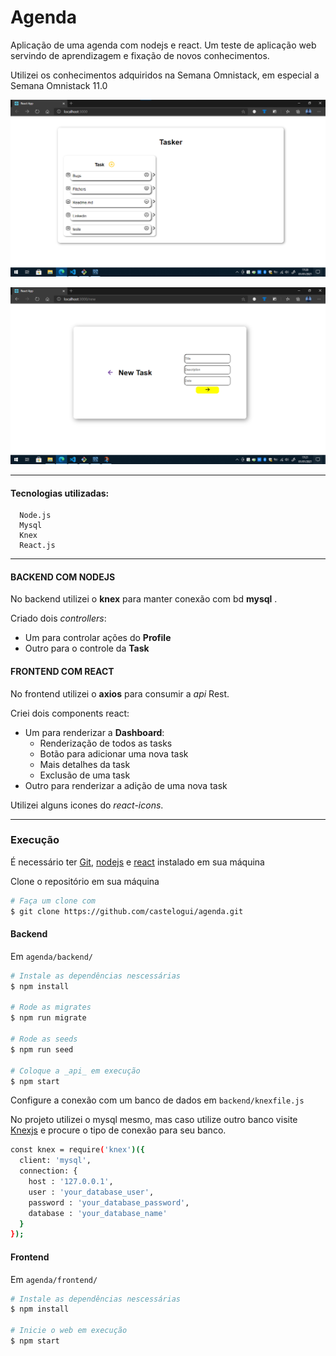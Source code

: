 # Agenda

Aplicação de uma agenda com nodejs e react. Um teste de aplicação web servindo de aprendizagem e fixação de novos conhecimentos.

Utilizei os conhecimentos adquiridos na Semana Omnistack, em especial a Semana Omnistack 11.0

![Dashboard](./images/dashboard.png)

![Novo Task](./images/newtask.png)

---

#### Tecnologias utilizadas:

```
  Node.js
  Mysql
  Knex
  React.js
```

---

#### BACKEND COM NODEJS
No backend utilizei o __knex__ para manter conexão com bd __mysql__ . 

Criado dois _controllers_:
  - Um para controlar ações do __Profile__
  - Outro para o controle da __Task__
  

#### FRONTEND COM REACT
No frontend utilizei o __axios__ para consumir a _api_ Rest.

Criei dois components react:
  - Um para renderizar a __Dashboard__:
    - Renderização de todos as tasks
    - Botão para adicionar uma nova task
    - Mais detalhes da task
    - Exclusão de uma  task
  - Outro para renderizar a adição de uma nova task

Utilizei alguns icones do _react-icons_.

---

### Execução

É necessário ter [Git](https://git-scm.com/), [nodejs](https://nodejs.org/en/) e [react](https://pt-br.reactjs.org/) instalado em sua máquina

Clone o repositório em sua máquina
```bash
# Faça um clone com 
$ git clone https://github.com/castelogui/agenda.git
```

#### Backend
Em `agenda/backend/`
```bash
# Instale as dependências nescessárias
$ npm install

# Rode as migrates
$ npm run migrate

# Rode as seeds 
$ npm run seed

# Coloque a _api_ em execução
$ npm start
```
Configure a conexão com um banco de dados em `backend/knexfile.js`

No projeto utilizei o mysql mesmo, mas caso utilize outro banco visite [Knexjs](http://knexjs.org/) e procure o tipo de conexão para seu banco.

```bash
const knex = require('knex')({
  client: 'mysql',
  connection: {
    host : '127.0.0.1',
    user : 'your_database_user',
    password : 'your_database_password',
    database : 'your_database_name'
  }
});
```


#### Frontend
Em `agenda/frontend/`
```bash
# Instale as dependências nescessárias
$ npm install

# Inicie o web em execução 
$ npm start  

```

